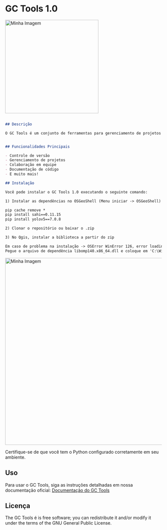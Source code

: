 
# GC Tools 1.0



<img src="https://drive.google.com/uc?id=1YOXmF4hwqjtyTJjOckd-8knK1LKuhZj8" style="width: 300px; height: auto;" alt="Minha Imagem">

```markdown

## Descrição

O GC Tools é um conjunto de ferramentas para gerenciamento de projetos de código aberto. 


## Funcionalidades Principais

- Controle de versão
- Gerenciamento de projetos
- Colaboração em equipe
- Documentação de código
- E muito mais!

## Instalação

Você pode instalar o GC Tools 1.0 executando o seguinte comando:

1) Instalar as dependências no OSGeoShell (Menu iniciar -> OSGeoShell)

pip cache remove *
pip install sahi==0.11.15
pip install yolov5==7.0.8

2) Clonar o repositório ou baixar o .zip

3) No Qgis, instalar a biblioteca a partir do zip

Em caso de problema na instalação -> OSError WinError 126, error loading fbgemm.dll or dependencies
Pegue o arquivo de dependência libomp140.x86_64.dll e coloque em 'C:\Windows\System32'

```

<img src="https://drive.google.com/uc?id=1RpXgIp0bJ0I6cFJSSXaKL1ds7SPstpra" style="width: 600px; height: auto;" alt="Minha Imagem">

Certifique-se de que você tem o Python configurado corretamente em seu ambiente.

## Uso

Para usar o GC Tools, siga as instruções detalhadas em nossa documentação oficial: [Documentação do GC Tools](https://gctools.readthedocs.io)



## Licença

The GC Tools é is free software; you can redistribute it and/or modify it under the terms of the GNU General Public License. 
